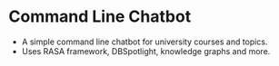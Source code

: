 # Command Line Chatbot
- A simple command line chatbot for university courses and topics.
- Uses RASA framework, DBSpotlight, knowledge graphs and more.
